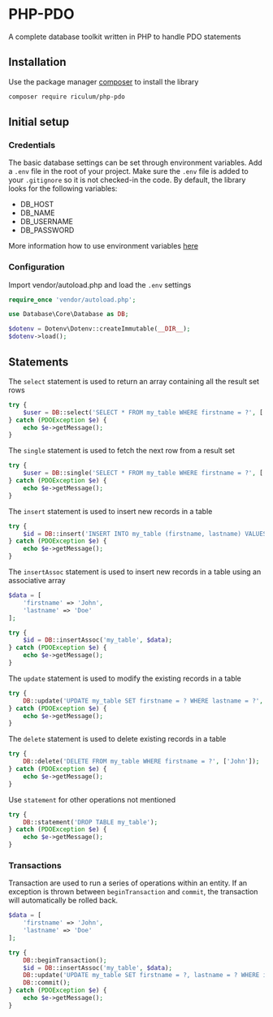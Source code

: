 # PHP-PDO
A complete database toolkit written in PHP to handle PDO statements

## Installation
Use the package manager [composer](https://getcomposer.org) to install the library
```bash
composer require riculum/php-pdo
```

## Initial setup

### Credentials
The basic database settings can be set through environment variables. Add a `.env` file in the root of your project. Make sure the `.env` file is added to your `.gitignore` so it is not checked-in the code. By default, the library looks for the following variables:

* DB_HOST
* DB_NAME
* DB_USERNAME
* DB_PASSWORD

More information how to use environment variables [here](https://github.com/vlucas/phpdotenv)

### Configuration
Import vendor/autoload.php and load the `.env` settings
```php
require_once 'vendor/autoload.php';

use Database\Core\Database as DB;

$dotenv = Dotenv\Dotenv::createImmutable(__DIR__);
$dotenv->load();
```

## Statements
The `select` statement is used to return an array containing all the result set rows
```php
try {
    $user = DB::select('SELECT * FROM my_table WHERE firstname = ?', ['John']);
} catch (PDOException $e) {
    echo $e->getMessage();
}
```

The `single` statement is used to fetch the next row from a result set
```php
try {
    $user = DB::single('SELECT * FROM my_table WHERE firstname = ?', ['John']);
} catch (PDOException $e) {
    echo $e->getMessage();
}
```

The `insert` statement is used to insert new records in a table
```php
try {
    $id = DB::insert('INSERT INTO my_table (firstname, lastname) VALUES (?,?)', ['John', 'Doe']);
} catch (PDOException $e) {
    echo $e->getMessage();
}
```

The `insertAssoc` statement is used to insert new records in a table using an associative array
```php
$data = [
    'firstname' => 'John',
    'lastname' => 'Doe'
];

try {
    $id = DB::insertAssoc('my_table', $data);
} catch (PDOException $e) {
    echo $e->getMessage();
}
```

The `update` statement is used to modify the existing records in a table
```php
try {
    DB::update('UPDATE my_table SET firstname = ? WHERE lastname = ?', ['John', 'Doe']);
} catch (PDOException $e) {
    echo $e->getMessage();
}
```

The `delete` statement is used to delete existing records in a table
```php
try {
    DB::delete('DELETE FROM my_table WHERE firstname = ?', ['John']);
} catch (PDOException $e) {
    echo $e->getMessage();
}
```

Use `statement` for other operations not mentioned
```php
try {
    DB::statement('DROP TABLE my_table');
} catch (PDOException $e) {
    echo $e->getMessage();
}
```

### Transactions
Transaction are used to run a series of operations within an entity. If an exception is thrown between `beginTransaction` and `commit`, the transaction will automatically be rolled back. 
```php
$data = [
    'firstname' => 'John',
    'lastname' => 'Doe'
];

try {
    DB::beginTransaction();
    $id = DB::insertAssoc('my_table', $data);
    DB::update('UPDATE my_table SET firstname = ?, lastname = ? WHERE id = ?', ['Jane', 'Doe', $id]);
    DB::commit();
} catch (PDOException $e) {
    echo $e->getMessage();
}
```
